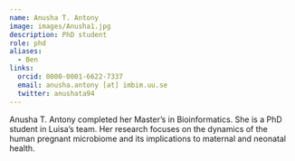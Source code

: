 ```yaml
---
name: Anusha T. Antony
image: images/Anusha1.jpg
description: PhD student
role: phd
aliases:
  - Ben
links:
  orcid: 0000-0001-6622-7337
  email: anusha.antony [at] imbim.uu.se
  twitter: anushata94
---
```

Anusha T. Antony completed her Master’s in Bioinformatics. She is a PhD student in Luisa’s team. Her research focuses on the dynamics of the human pregnant microbiome and its implications to maternal and neonatal health.